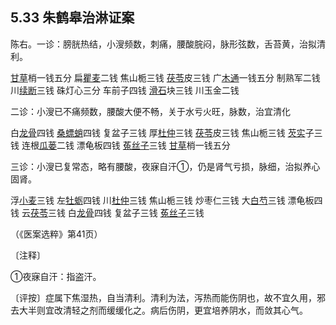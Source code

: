 ## 5.33 朱鹤皋治淋证案

陈右。一诊：膀胱热结，小溲频数，刺痛，腰酸脘闷，脉形弦数，舌苔黄，治拟清利。

[甘草](https://www.gmzyjc.com/read/bc/bc17-0.1.8.0.0.md)梢一钱五分 扁[瞿麦](https://www.gmzyjc.com/read/bc/bc05-0.0.12.0.0.md)二钱 焦山栀三钱 [茯苓](https://www.gmzyjc.com/read/bc/bc05-0.0.1.0.0.md)皮三钱 广[木通](https://www.gmzyjc.com/read/bc/bc05-0.0.8.0.0.md)一钱五分 制熟军二钱 川[续断](https://www.gmzyjc.com/read/bc/bc17-0.2.10.0.xd.md)三钱 硃灯心三分 车前子四钱 [滑石](https://www.gmzyjc.com/read/bc/bc05-0.0.7.0.0.md)块三钱 川玉金二钱

二诊：小溲已不痛频数，腰酸大便不畅，关于水亏火旺，脉数，治宜清化

白[龙骨](https://www.gmzyjc.com/read/bc/bc09-0.1.3.0.0.md)四钱 [桑螵蛸](https://www.gmzyjc.com/read/bc/bc18-0.0.18.0.0.md)四钱 复盆子三钱 厚[杜仲](https://www.gmzyjc.com/read/bc/bc17-0.2.10.0.0.md)三钱 [茯苓](https://www.gmzyjc.com/read/bc/bc05-0.0.1.0.0.md)皮三钱 焦山栀三钱 [芡实](https://www.gmzyjc.com/read/bc/bc18-0.0.12.0.0.md)子三钱 连根[瓜蒌](https://www.gmzyjc.com/read/bc/bc16-0.2.4.0.0.md)二钱 漂龟板四钱 [菟丝子](https://www.gmzyjc.com/read/bc/bc17-0.2.7.0.0.md)三钱 [甘草](https://www.gmzyjc.com/read/bc/bc17-0.1.8.0.0.md)梢一钱五分

三诊：小溲已复常态，略有腰酸，夜寐自汗①，仍是肾气亏损，脉细，治拟养心固肾。

浮[小麦](https://www.gmzyjc.com/read/bc/bc18-0.0.4.0.0.md)三钱 左[牡蛎](https://www.gmzyjc.com/read/bc/bc09-0.1.5.0.0.md)四钱 川[杜仲](https://www.gmzyjc.com/read/bc/bc17-0.2.10.0.0.md)三钱 焦山栀三钱 炒枣仁三钱 大[白芍](https://www.gmzyjc.com/read/bc/bc17-0.3.4.0.0.md)三钱 漂龟板四钱 云[茯苓](https://www.gmzyjc.com/read/bc/bc05-0.0.1.0.0.md)三钱 白[龙骨](https://www.gmzyjc.com/read/bc/bc09-0.1.3.0.0.md)四钱 复盆子三钱 [菟丝子](https://www.gmzyjc.com/read/bc/bc17-0.2.7.0.0.md)三钱

（《医案选粹》第41页）

〔注释〕

①夜寐自汗：指盗汗。

〔评按〕症属下焦湿热，自当清利。清利为法，泻热而能伤阴也，故不宜久用，邪去大半则宜改清轻之剂而缓缓化之。病后伤阴，更宜培养阴水，而敛其心气。

